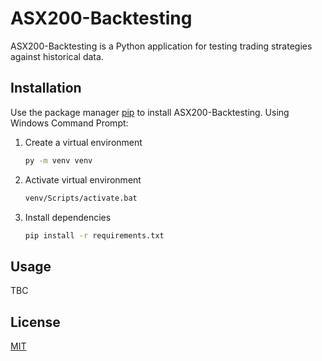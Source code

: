 # ASX200-Backtesting

ASX200-Backtesting is a Python application for testing trading strategies against historical data.

## Installation

Use the package manager [pip](https://pip.pypa.io/en/stable/) to install ASX200-Backtesting. Using Windows Command Prompt:

1. Create a virtual environment
    ```bash
    py -m venv venv
    ```
2. Activate virtual environment
    ```bash
    venv/Scripts/activate.bat
    ```
3. Install dependencies
    ```bash
    pip install -r requirements.txt
    ```

## Usage

TBC

## License
[MIT](https://choosealicense.com/licenses/mit/)